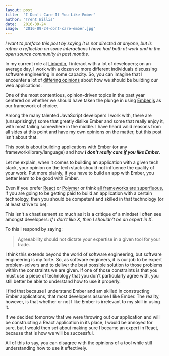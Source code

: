 ```yaml
---
layout: post
title:  "I Don't Care If You Like Ember"
author: "Trent Willis"
date:   2016-09-24
image:  "2016-09-24-dont-care-ember.jpg"
---
```


_I want to preface this post by saying it is not directed at anyone, but is rather a reflection on some interactions I have had both at work and in the open source community in past months._

In my current role at [LinkedIn](https://www.linkedin.com/in/trentmwillis), I interact with a lot of developers; on an average day, I work with a dozen or more different individuals discussing software engineering in some capacity. So, you can imagine that I encounter a lot of [differing opinions](http://www.techinsider.io/tabs-vs-spaces-from-silicon-valley-2016-5) about how we should be building our web applications.

One of the most contentious, opinion-driven topics in the past year centered on whether we should have taken the plunge in using [Ember.js](http://emberjs.com/) as our framework of choice.

Among the many talented JavaScript developers I work with, there are (unsuprisingly) some that greatly dislike Ember and some that really enjoy it, with most failing somewhere in the middle. I have heard valid reasons from all sides at this point and have my own opinions on the matter, but this post isn't about that.

This post is about building applications with Ember (or any framework/library/language) and how _**I don't really care if you like Ember**_.

Let me explain, when it comes to building an application with a given tech stack, your opinion on the tech stack should not influence the quality of your work. Put more plainly, if you have to build an app with Ember, you better learn to be good with Ember.

Even if you prefer [React](https://facebook.github.io/react/) or [Polymer](https://www.polymer-project.org/1.0/) or think [all frameworks are superfluous](https://www.reddit.com/r/javascript/comments/30mvzw/frontend_framework_hell_i_am_getting_lost/), if you are going to be getting paid to build an application with a certain technology, then you should be competent and skilled in that technology (or at least strive to be).

This isn't a chastisement so much as it is a critique of a mindset I often see amongst developers: _If I don't like X, then I shouldn't be an expert in X_.

To this I respond by saying:

> Agreeability should not dictate your expertise in a given tool for your trade.

I think this extends beyond the world of software engineering, but software engineering is my forte. So, as software engineers, it is our job to be expert problem-solvers and to deliver the best possible solution to those problems within the constraints we are given. If one of those constraints is that you must use a piece of technology that you don't particularly agree with, you still better be able to understand how to use it properly.

I find that because I understand Ember and am skilled in constructing Ember applications, that most developers assume I like Ember. The reality, however, is that whether or not I like Ember is irrelevant to my skill in using it.

If we decided tomorrow that we were throwing out our application and will be constructing a React application in its place, I would be annoyed for sure, but I would then set about making sure I became an expert in React, because that is how we will be successful.

All of this to say, you can disagree with the opinions of a tool while still understanding how to use it effectively.
